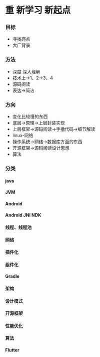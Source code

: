 # 重 新学习 新起点

### 目标

- 寻找亮点
- 大厂背景

### 方法

- 深度 深入理解
- 技术上->1、2->3、4
- 源码阅读
- 表达->简洁

### 方向
- 变化比较慢的东西
- 底层->原理->上层封装实现
- 上层框架->源码阅读->手撸代码->细节解读
- linux-网络
- 操作系统->网络->数据库方面的东西
- 开源框架->源码阅读设计思想
- 算法

### 分类

#### java

#### JVM

#### Android

#### Android JNI NDK

#### 线程、线程池

#### 网络

#### 插件化

#### 组件化

#### Gradle

#### 架构

#### 设计模式

#### 开源框架

#### 性能优化

#### 算法

#### Flutter



